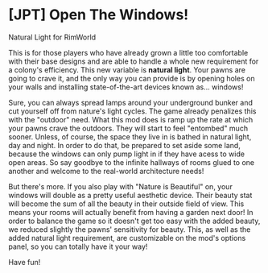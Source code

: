 # [JPT] Open The Windows!
Natural Light for RimWorld

  This is for those players who have already grown a little too comfortable with their base designs and are able to handle a whole new requirement for a colony's efficiency. This new variable is <b>natural light</b>. Your pawns are going to crave it, and the only way you can provide is by opening holes on your walls and installing state-of-the-art devices known as... windows! 
  
  Sure, you can always spread lamps around your underground bunker and cut yourself off from nature's light cycles. The game already penalizes this with the "outdoor" need. What this mod does is ramp up the rate at which your pawns crave the outdoors. They will start to feel "entombed" much sooner. Unless, of course, the space they live in is bathed in natural light, day and night. In order to do that, be prepared to set aside some land, because the windows can only pump light in if they have acess to wide open areas. So say goodbye to the infinite hallways of rooms glued to one another and welcome to the real-world architecture needs!
  
  But there's more. If you also play with "Nature is Beautiful" on, your windows will double as a pretty useful aesthetic device. Their beauty stat will become the sum of all the beauty in their outside field of view. This means your rooms will actually benefit from having a garden next door! In order to balance the game so it doesn't get too easy with the added beauty, we reduced slightly the pawns' sensitivity for beauty. This, as well as the added natural light requirement, are customizable on the mod's options panel, so you can totally have it your way!
  
  Have fun!
